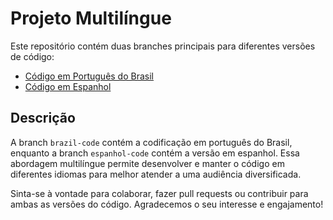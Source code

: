 # Projeto Multilíngue

Este repositório contém duas branches principais para diferentes versões de código:

- [Código em Português do Brasil](https://github.com/backendGeral/conversor-de-monedas-v2/tree/brazil-code)
- [Código em Espanhol](https://github.com/backendGeral/conversor-de-monedas-v2/tree/espanhol-code)

## Descrição

A branch `brazil-code` contém a codificação em português do Brasil, enquanto a branch `espanhol-code` contém a versão em espanhol. Essa abordagem multilíngue permite desenvolver e manter o código em diferentes idiomas para melhor atender a uma audiência diversificada.

Sinta-se à vontade para colaborar, fazer pull requests ou contribuir para ambas as versões do código. Agradecemos o seu interesse e engajamento!



